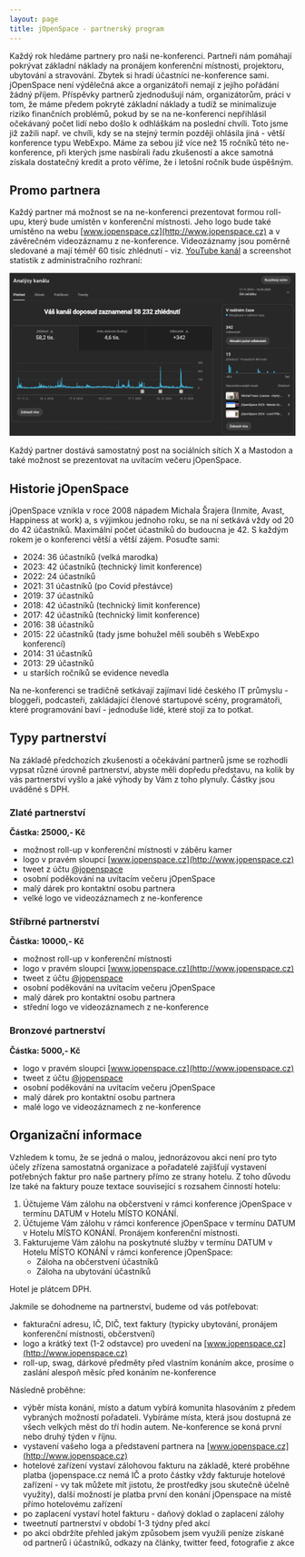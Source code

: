```yaml
---
layout: page
title: jOpenSpace - partnerský program
---
```


Každý rok hledáme partnery pro naši ne-konferenci. Partneři nám pomáhají pokrývat základní náklady na pronájem 
konferenční místnosti, projektoru, ubytování a stravování. Zbytek si hradí účastníci ne-konference sami. jOpenSpace
není výdělečná akce a organizátoři nemají z jejího pořádání žádný příjem. Příspěvky partnerů zjednodušují nám,
organizátorům, práci v tom, že máme předem pokryté základní náklady a tudíž se minimalizuje riziko finančních problémů,
pokud by se na ne-konferenci nepřihlásil očekávaný počet lidí nebo došlo k odhláškám na poslední chvíli. Toto jsme 
již zažili např. ve chvíli, kdy se na stejný termín později ohlásila jiná - větší konference typu WebExpo. Máme za sebou 
již více než 15 ročníků této ne-konference, při kterých jsme nasbírali řadu zkušeností a akce samotná získala dostatečný 
kredit a proto věříme, že i letošní ročník bude úspěšným.

## Promo partnera

Každý partner má možnost se na ne-konferenci prezentovat formou roll-upu, který bude umístěn v konferenční místnosti.
Jeho logo bude také umístěno na webu [www.jopenspace.cz](http://www.jopenspace.cz) a v závěrečném videozáznamu z ne-konference.
Videozáznamy jsou poměrně sledované a mají téměř 60 tisíc zhlédnutí - viz. [YouTube kanál](https://www.youtube.com/@jopenspace)
a screenshot statistik z administračního rozhraní:

![Statistiky YouTube kanálu](/public/images/youtube/2025-05-18_statistics.png)

Každý partner dostává samostatný post na sociálních sítích X a Mastodon a také možnost se prezentovat na uvítacím večeru
jOpenSpace.

## Historie jOpenSpace

jOpenSpace vznikla v roce 2008 nápadem Michala Šrajera (Inmite, Avast, Happiness at work) a, s výjimkou jednoho roku, 
se na ní setkává vždy od 20 do 42 účastníků. Maximální počet účastníků do budoucna je 42. S každým rokem je o konferenci 
větší a větší zájem. Posuďte sami:

- 2024: 36 účastníků (velká marodka)
- 2023: 42 účastníků (technický limit konference)
- 2022: 24 účastníků
- 2021: 31 účastníků (po Covid přestávce)
- 2019: 37 účastníků
- 2018: 42 účastníků (technický limit konference)
- 2017: 42 účastníků (technický limit konference)
- 2016: 38 účastníků
- 2015: 22 účastníků (tady jsme bohužel měli souběh s WebExpo konferencí)
- 2014: 31 účastníků
- 2013: 29 účastníků
- u starších ročníků se evidence nevedla

Na ne-konferenci se tradičně setkávají zajímaví lidé českého IT průmyslu - bloggeři, podcasteři, zakládající členové
startupové scény, programátoři, které programování baví - jednoduše lidé, které stojí za to potkat.  

## Typy partnerství

Na základě předchozích zkušeností a očekávání partnerů jsme se rozhodli vypsat různé úrovně partnerství, abyste měli
dopředu představu, na kolik by vás partnerství vyšlo a jaké výhody by Vám z toho plynuly. Částky jsou uváděné s DPH.

### Zlaté partnerství
**Částka: 25000,- Kč**

- možnost roll-up v konferenční místnosti v záběru kamer
- logo v pravém sloupci [www.jopenspace.cz](http://www.jopenspace.cz)
- tweet z účtu [@jopenspace](https://twitter.com/jopenspace)
- osobní poděkování na uvítacím večeru jOpenSpace
- malý dárek pro kontaktní osobu partnera
- velké logo ve videozáznamech z ne-konference

### Stříbrné partnerství
**Částka: 10000,- Kč**

- možnost roll-up v konferenční místnosti
- logo v pravém sloupci [www.jopenspace.cz](http://www.jopenspace.cz)
- tweet z účtu [@jopenspace](https://twitter.com/jopenspace)
- osobní poděkování na uvítacím večeru jOpenSpace
- malý dárek pro kontaktní osobu partnera
- střední logo ve videozáznamech z ne-konference

### Bronzové partnerství
**Částka: 5000,- Kč**  

- logo v pravém sloupci [www.jopenspace.cz](http://www.jopenspace.cz)
- tweet z účtu [@jopenspace](https://twitter.com/jopenspace)
- osobní poděkování na uvítacím večeru jOpenSpace
- malý dárek pro kontaktní osobu partnera
- malé logo ve videozáznamech z ne-konference

## Organizační informace

Vzhledem k tomu, že se jedná o malou, jednorázovou akci není pro tyto účely zřízena samostatná organizace a pořadatelé 
zajišťují vystavení potřebných faktur pro naše partnery přímo ze strany hotelu. Z toho důvodu lze také na faktury pouze 
textace související s rozsahem činností hotelu:

1. Účtujeme Vám zálohu na občerstvení v rámci konference jOpenSpace  v termínu DATUM v Hotelu MÍSTO KONÁNÍ.
2. Účtujeme Vám zálohu v rámci konference jOpenSpace v termínu DATUM v Hotelu MÍSTO KONÁNÍ. Pronájem konferenční místnosti.
3. Fakturujeme Vám zálohu na poskytnuté služby v termínu DATUM v Hotelu MÍSTO KONÁNÍ v rámci konference jOpenSpace:
     - Záloha na občerstvení účastníků
     - Záloha na ubytování účastníků

Hotel je plátcem DPH.

Jakmile se dohodneme na partnerství, budeme od vás potřebovat:

- fakturační adresu, IČ, DIČ, text faktury (typicky ubytování, pronájem konferenční místnosti, občerstvení)
- logo a krátký text (1-2 odstavce) pro uvedení na [www.jopenspace.cz](http://www.jopenspace.cz)
- roll-up, swag, dárkové předměty před vlastním konáním akce, prosíme o zaslání alespoň měsíc před konáním ne-konference

Následně proběhne:

- výběr místa konání, místo a datum vybírá komunita hlasováním z předem vybraných možností pořadateli. Vybíráme místa, která jsou dostupná ze všech velkých měst do tří hodin autem. Ne-konference se 
koná první nebo druhý týden v říjnu.
- vystavení vašeho loga a představení partnera na [www.jopenspace.cz](http://www.jopenspace.cz)
- hotelové zařízení vystaví zálohovou fakturu na základě, které proběhne platba (jopenspace.cz nemá IČ a proto částky
  vždy fakturuje hotelové zařízení - vy tak můžete mít jistotu, že prostředky jsou skutečně účelně využity), další možností je platba první den konání jOpenspace na místě přímo hotelovému zařízení
- po zaplacení vystaví hotel fakturu - daňový doklad o zaplacení zálohy
- tweetnutí partnerství v období 1-3 týdny před akcí
- po akci obdržíte přehled jakým způsobem jsem využili peníze získané od partnerů i účastníků, odkazy na články, twitter feed, fotografie z akce
